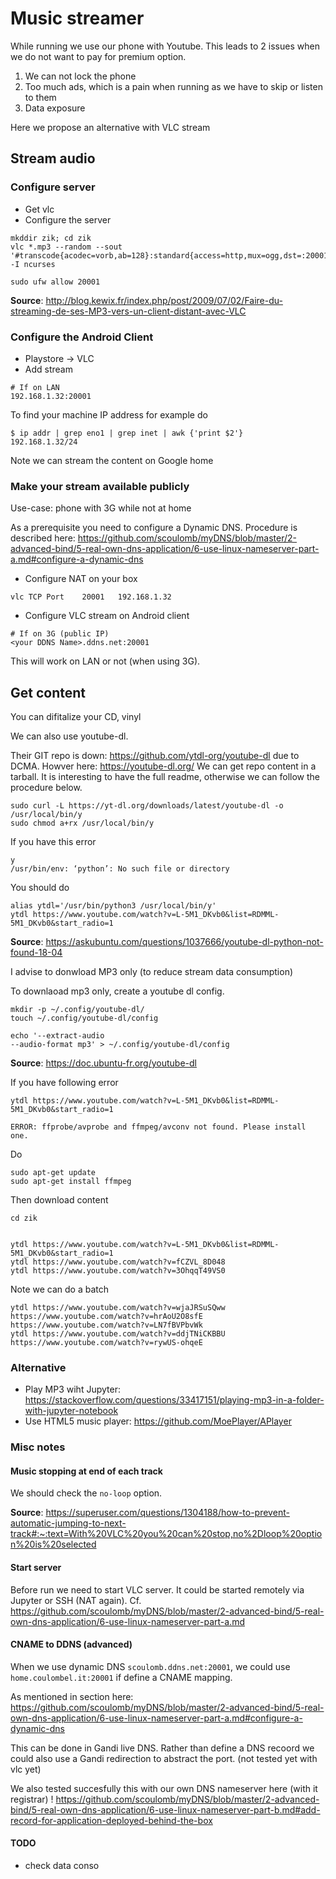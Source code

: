 # Music streamer

While running we use our phone with Youtube.
This leads to 2 issues when we do not want to pay for premium option.

1. We can not lock the phone
2. Too much ads, which is a pain when running as we have to skip or listen to them 
3. Data exposure

Here we propose an alternative with VLC stream


## Stream audio

### Configure server 

- Get vlc
- Configure the server



```
mkddir zik; cd zik
vlc *.mp3 --random --sout '#transcode{acodec=vorb,ab=128}:standard{access=http,mux=ogg,dst=:20001}' -I ncurses

sudo ufw allow 20001
```

**Source**: http://blog.kewix.fr/index.php/post/2009/07/02/Faire-du-streaming-de-ses-MP3-vers-un-client-distant-avec-VLC


### Configure the Android Client

- Playstore -> VLC
- Add stream 

```
# If on LAN
192.168.1.32:20001

```

To find your machine IP address for example do

```
$ ip addr | grep eno1 | grep inet | awk {'print $2'}
192.168.1.32/24
```

Note we can stream the content on Google home

### Make your stream available publicly

Use-case: phone with 3G while not at home


As a prerequisite you need to configure a Dynamic DNS.
Procedure is described here: https://github.com/scoulomb/myDNS/blob/master/2-advanced-bind/5-real-own-dns-application/6-use-linux-nameserver-part-a.md#configure-a-dynamic-dns

- Configure NAT on your box

```
vlc	TCP	Port	20001	192.168.1.32
```
- Configure VLC stream on Android client

```
# If on 3G (public IP)
<your DDNS Name>.ddns.net:20001
```

This will work on LAN or not (when using 3G).

## Get content 

You can difitalize your CD, vinyl

We can also use youtube-dl.

Their GIT repo is down: https://github.com/ytdl-org/youtube-dl due to DCMA.
Howver here: https://youtube-dl.org/
We can get repo content in a tarball.
It is interesting to have the full readme, otherwise we can follow the procedure below.


```
sudo curl -L https://yt-dl.org/downloads/latest/youtube-dl -o /usr/local/bin/y
sudo chmod a+rx /usr/local/bin/y
```
If you have this error

```
y
/usr/bin/env: ‘python’: No such file or directory
```


You should do

```
alias ytdl='/usr/bin/python3 /usr/local/bin/y'
ytdl https://www.youtube.com/watch?v=L-5M1_DKvb0&list=RDMML-5M1_DKvb0&start_radio=1 
```

**Source**: https://askubuntu.com/questions/1037666/youtube-dl-python-not-found-18-04


I advise to donwload MP3 only (to reduce stream data consumption)

To downlaoad mp3 only, create a youtube dl config.


```
mkdir -p ~/.config/youtube-dl/ 
touch ~/.config/youtube-dl/config 

echo '--extract-audio
--audio-format mp3' > ~/.config/youtube-dl/config 
```

**Source**: https://doc.ubuntu-fr.org/youtube-dl

If you have following error

```
ytdl https://www.youtube.com/watch?v=L-5M1_DKvb0&list=RDMML-5M1_DKvb0&start_radio=1 

ERROR: ffprobe/avprobe and ffmpeg/avconv not found. Please install one.
```

Do


```
sudo apt-get update
sudo apt-get install ffmpeg
```


Then download content

```
cd zik


ytdl https://www.youtube.com/watch?v=L-5M1_DKvb0&list=RDMML-5M1_DKvb0&start_radio=1 
ytdl https://www.youtube.com/watch?v=fCZVL_8D048
ytdl https://www.youtube.com/watch?v=3OhqqT49VS0
```

Note we can do a batch

```
ytdl https://www.youtube.com/watch?v=wjaJRSuSQww https://www.youtube.com/watch?v=hrAoU2O8sfE https://www.youtube.com/watch?v=LN7fBVPbvWk
ytdl https://www.youtube.com/watch?v=ddjTNiCKBBU https://www.youtube.com/watch?v=rywUS-ohqeE
```

### Alternative

- Play MP3 wiht Jupyter: https://stackoverflow.com/questions/33417151/playing-mp3-in-a-folder-with-jupyter-notebook
- Use HTML5 music player: https://github.com/MoePlayer/APlayer

### Misc notes

#### Music stopping at end of each track

We should check the `no-loop` option.

**Source**: https://superuser.com/questions/1304188/how-to-prevent-automatic-jumping-to-next-track#:~:text=With%20VLC%20you%20can%20stop,no%2Dloop%20option%20is%20selected


#### Start server

Before run we need to start VLC server.
It could be started remotely via Jupyter or SSH (NAT again).
Cf. https://github.com/scoulomb/myDNS/blob/master/2-advanced-bind/5-real-own-dns-application/6-use-linux-nameserver-part-a.md


#### CNAME to DDNS (advanced)

When we use dynamic DNS `scoulomb.ddns.net:20001`, we could use `home.coulombel.it:20001` if define a CNAME mapping.

As mentioned in section here: https://github.com/scoulomb/myDNS/blob/master/2-advanced-bind/5-real-own-dns-application/6-use-linux-nameserver-part-a.md#configure-a-dynamic-dns

This can be done in Gandi live DNS. Rather than define a DNS recoord we could also use a Gandi redirection to abstract the port.
(not tested yet with vlc yet)

We also tested succesfully this with our own DNS nameserver here (with it registrar) ! 
https://github.com/scoulomb/myDNS/blob/master/2-advanced-bind/5-real-own-dns-application/6-use-linux-nameserver-part-b.md#add-record-for-application-deployed-behind-the-box

<!-- could use ddns with local client for local ip instead of 192.168.1.32 at home, and could also define a CNAME to that DDNS (not tested stop OK) -->

#### TODO
<!--only this actually link dns ok, todo dns ok AND (not tested yet with vlc yet) OPTIONAL -->
- check data conso


